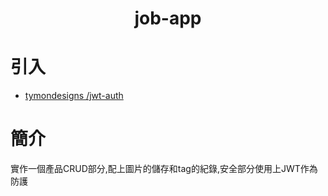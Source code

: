 # 

<h1 align="center">job-app</h1>

# 引入
* [tymondesigns /jwt-auth](https://github.com/tymondesigns/jwt-auth)
  
# 簡介
實作一個產品CRUD部分,配上圖片的儲存和tag的紀錄,安全部分使用上JWT作為防護

